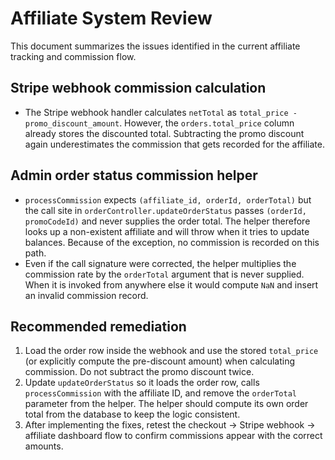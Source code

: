 # Affiliate System Review

This document summarizes the issues identified in the current affiliate tracking and commission flow.

## Stripe webhook commission calculation
- The Stripe webhook handler calculates `netTotal` as `total_price - promo_discount_amount`. However, the `orders.total_price` column already stores the discounted total. Subtracting the promo discount again underestimates the commission that gets recorded for the affiliate.

## Admin order status commission helper
- `processCommission` expects `(affiliate_id, orderId, orderTotal)` but the call site in `orderController.updateOrderStatus` passes `(orderId, promoCodeId)` and never supplies the order total. The helper therefore looks up a non-existent affiliate and will throw when it tries to update balances. Because of the exception, no commission is recorded on this path.
- Even if the call signature were corrected, the helper multiplies the commission rate by the `orderTotal` argument that is never supplied. When it is invoked from anywhere else it would compute `NaN` and insert an invalid commission record.

## Recommended remediation
1. Load the order row inside the webhook and use the stored `total_price` (or explicitly compute the pre-discount amount) when calculating commission. Do not subtract the promo discount twice.
2. Update `updateOrderStatus` so it loads the order row, calls `processCommission` with the affiliate ID, and remove the `orderTotal` parameter from the helper. The helper should compute its own order total from the database to keep the logic consistent.
3. After implementing the fixes, retest the checkout → Stripe webhook → affiliate dashboard flow to confirm commissions appear with the correct amounts.
